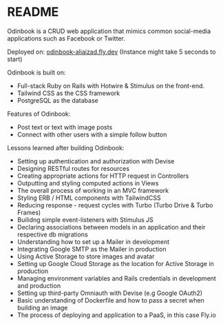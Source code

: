 # README

Odinbook is a CRUD web application that mimics common social-media applications such as Facebook or Twitter. 

Deployed on: [odinbook-aliaizad.fly.dev](https://odinbook-aliaizad.fly.dev/) (Instance might take 5 seconds to start)

Odinbook is built on:
- Full-stack Ruby on Rails with Hotwire & Stimulus on the front-end.
- Tailwind CSS as the CSS framework
- PostgreSQL as the database

Features of Odinbook:
- Post text or text with image posts
- Connect with other users with a simple follow button

Lessons learned after building Odinbook:
- Setting up authentication and authorization with Devise
- Designing RESTful routes for resources
- Creating appropriate actions for HTTP request in Controllers
- Outputting and styling computed actions in Views
- The overall process of working in an MVC framework
- Styling ERB / HTML components with TailwindCSS
- Reducing response - request cycles with Turbo (Turbo Drive & Turbo Frames)
- Builidng simple event-listeners with Stimulus JS
- Declaring associations between models in an application and their respective db migrations
- Understanding how to set up a Mailer in development
- Integrating Google SMTP as the Mailer in production
- Using Active Storage to store images and avatar
- Setting up Google Cloud Storage as the location for Active Storage in production
- Managing environment variables and Rails credentials in development and production
- Setting up third-party Omniauth with Devise (e.g Google OAuth2)
- Basic understanding of Dockerfile and how to pass a secret when building an image
- The process of deploying and application to a PaaS, in this case Fly.io
